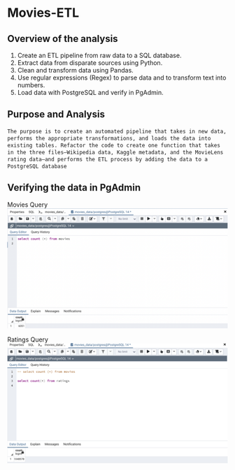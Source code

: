 # Movies-ETL

## Overview of the analysis

1.	Create an ETL pipeline from raw data to a SQL database.
2.	Extract data from disparate sources using Python.
3.	Clean and transform data using Pandas.
4.	Use regular expressions (Regex) to parse data and to transform text into numbers.
5.	Load data with PostgreSQL and verify in PgAdmin.


## Purpose and Analysis

    The purpose is to create an automated pipeline that takes in new data, performs the appropriate transformations, and loads the data into existing tables. Refactor the code to create one function that takes in the three files—Wikipedia data, Kaggle metadata, and the MovieLens rating data—and performs the ETL process by adding the data to a PostgreSQL database

## Verifying the data in PgAdmin

Movies Query
![This is an image](https://github.com/Stookhy/Movies-ETL/blob/main/Resources/movies_query.png?raw=true)

Ratings Query
![This is an image](https://github.com/Stookhy/Movies-ETL/blob/main/Resources/ratings_query.png?raw=true)
